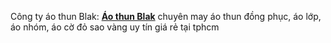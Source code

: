 Công ty áo thun Blak:
<a href="http://aothunblak.vn/san-pham.html" rel="dofollow"><strong>Áo thun Blak</strong></a> chuyên may áo thun đồng phục, áo lớp, áo nhóm, áo cờ đỏ sao vàng uy tín giá rẻ tại tphcm
